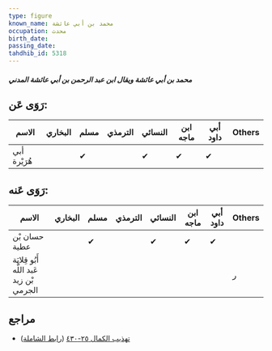 ```yaml
---
type: figure
known_name: محمد بن أبي عائشة
occupation: محدث
birth_date:
passing_date:
tahdhib_id: 5318
---
```

##### محمد بن أبي عائشة ويقال ابن عبد الرحمن بن أبي عائشة المدني

## رَوَى عَن:
| الاسم        | البخاري | مسلم | الترمذي | النسائي | ابن ماجه | أبي داود | Others |
| ------------ | ------- | ---- | ------- | ------- | -------- | -------- | ------ |
| أبي هُرَيْرة |         | ✔    |         | ✔       | ✔        | ✔        |        |
## رَوَى عَنه:
| الاسم                                    | البخاري | مسلم | الترمذي | النسائي | ابن ماجه | أبي داود | Others |
| ---------------------------------------- | ------- | ---- | ------- | ------- | -------- | -------- | ------ |
| حسان بْن عطية                            |         | ✔    |         | ✔       | ✔        | ✔        |        |
| أَبُو قِلابَة عَبد اللَّه بْن زيد الجرمي |         |      |         |         |          |          | ر      |
## مراجع
- [تهذيب الكمال ٢٥-٤٣٠](obsidian://open?vault=Tahdhib-al-Kamal&file=Figures/٥٣١٨-محمد%20بن%20أبي%20عائشة%20ويقال%20ابن%20عبد%20الرحمن%20بن%20أبي%20عائشة%20المدني) ([رابط الشاملة](https://shamela.ws/book/3722/13523))